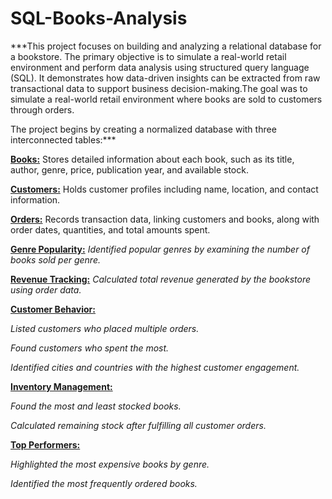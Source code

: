 # SQL-Books-Analysis
***This project focuses on building and analyzing a relational database for a  bookstore. The primary objective is to simulate a real-world retail environment and perform data analysis using structured query language (SQL). It demonstrates how data-driven insights can be extracted from raw transactional data to support business decision-making.The goal was to simulate a real-world retail environment where books are sold to customers through orders.

The project begins by creating a normalized database with three interconnected tables:***

<ins>**Books:**</ins> Stores detailed information about each book, such as its title, author, genre, price, publication year, and available stock.

<ins>**Customers:**</ins> Holds customer profiles including name, location, and contact information.

<ins>**Orders:**</ins> Records transaction data, linking customers and books, along with order dates, quantities, and total amounts spent.

<ins>**Genre Popularity:**</ins> *Identified popular genres by examining the number of books sold per genre.*

<ins>**Revenue Tracking:**</ins> *Calculated total revenue generated by the bookstore using order data.*

<ins>**Customer Behavior:**</ins>

*Listed customers who placed multiple orders.*

*Found customers who spent the most.*

*Identified cities and countries with the highest customer engagement.*

<ins>**Inventory Management:**</ins>

*Found the most and least stocked books.*

*Calculated remaining stock after fulfilling all customer orders.*

<ins>**Top Performers:**</ins>

*Highlighted the most expensive books by genre.*

*Identified the most frequently ordered books.*
